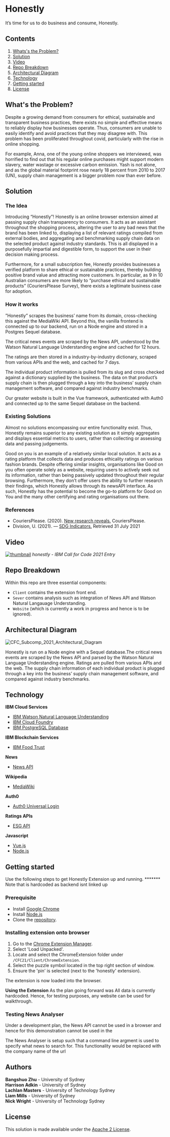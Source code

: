 # Honestly

It’s time for us to do business and consume, Honestly.

## Contents

1. [Whats's the Problem?](#what's-the-problem?)
2. [Solution](#solution)
3. [Video](#video)
4. [Repo Breakdown](#repo-breakdown)
5. [Architectural Diagram](#architectural-diagram)
6. [Technology](#technology)
7. [Getting started](#getting-started)
8. [License](#license)

## What's the Problem?

Despite a growing demand from consumers for ethical, sustainable and transparent business practices, there exists no simple and effective means to reliably display how businesses operate. Thus, consumers are unable to easily identify and avoid practices that they may disagree with. This problem has been proliferated throughout covid, particularly with the rise in online shopping. 

For example, Anna, one of the young online shoppers we interviewed, was horrified to find out that his regular online purchases might support modern slavery, water wastage or excessive carbon emission. Yash is not alone, and as the global material footprint rose nearly 18 percent from 2010 to 2017 (UN), supply chain management is a bigger problem now than ever before. 


## Solution
### The Idea

Introducing “Honestly”! Honestly is an online browser extension aimed at passing supply chain transparency to consumers. It acts as an assistant throughout the shopping process, altering the user to any bad news that the brand has been linked to, displaying a list of relevant ratings compiled from external bodies, and aggregating and benchmarking supply chain data on the selected product against industry standards. This is all displayed in a purposefully impartial and digestible form, to support the user in their decision making process. 

Furthermore, for a small subscription fee, Honestly provides businesses a verified platform to share ethical or sustainable practices, thereby building positive brand value and attracting more customers. In particular, as 9 in 10 Australian consumers are more likely to “purchase ethical and sustainable products” (CouriersPlease Survey), there exists a legitimate business case for adoption.

### How it works

”Honestly” scrapes the business’ name from its domain, cross-checking this against the MediaWiki API. Beyond this, the vanilla frontend is connected up to our backend, run on a Node engine and stored in a Postgres Sequel database.
 
The critical news events are scraped by the News API, understood by the Watson Natural Language Understanding engine and cached for 12 hours.
 
The ratings are then stored in a industry-by-industry dictionary, scraped from various APIs and the web, and cached for 7 days.
 
The individual product information is pulled from its slug and cross checked against a dictionary supplied by the business. The data on that product’s supply chain is then plugged through a key into the business’ supply chain management software, and compared against industry benchmarks.
 
Our greater website is built in the Vue framework, authenticated with Auth0 and connected up to the same Sequel database on the backend.

### Existing Solutions
Almost no solutions encompassing our entire functionality exist. Thus, Honestly remains superior to any existing solution as it simply aggregates and displays essential metrics to users, rather than collecting or assessing data and passing judgements.

Good on you is an example of a relatively similar local solution. It acts as a rating platform that collects data and produces ethicality ratings on various fashion brands. Despite offering similar insights, organisations like Good on you often operate solely as a website, requiring users to actively seek out its information, rather than being passively updated throughout their regular browsing. Furthermore, they don’t offer users the ability to further research their findings, which Honestly allows through its newsAPI interface. As such, Honestly has the potential to become the go-to platform for Good on You and the many other certifying and rating organisations out there.

### References
- CouriersPlease. (2020). [New research reveals.](https://www.couriersplease.com.au/about/media-release) CouriersPlease.
- Division, U. (2021). — [SDG Indicators.](https://unstats.un.org/sdgs/report/2020/goal-12/) Retrieved 31 July 2021

## Video
[![thumbnail](https://user-images.githubusercontent.com/74993848/127760324-bc663874-6b81-4103-84fc-b1337f5cbb2f.png)](https://youtu.be/azpLSOzA82s)
*honestly - IBM Call for Code 2021 Entry*

## Repo Breakdown
Within this repo are three essential components: 
- `Client` contains the extension front end.
- `Sever` contains analysis such as integration of News API and Watson Natural Langauage Understanding.
- `Website` (which is currently a work in progress and hence is to be ignored).



## Architectural Diagram
![CFC_Subcomp_2021_Architectural_Diagram](https://user-images.githubusercontent.com/74993848/127756954-03944d9d-478c-4539-8a99-946fbf5ae7ef.png)

Honestly is run on a Node engine with a Sequel database.The critical news events are scraped by the News API and parsed by the Watson Natural Language Understanding engine. Ratings are pulled from various APIs and the web. The supply chain information of each individual product is plugged through a key into the business’ supply chain management software, and compared against industry benchmarks.

## Technology
**IBM Cloud Services**
- [IBM Watson Natural Language Understanding](https://www.ibm.com/cloud/watson-natural-language-understanding)
- [IBM Cloud Foundry](https://www.ibm.com/au-en/cloud/cloud-foundry)
- [IBM PostgreSQL Database](https://www.ibm.com/au-en/cloud/databases-for-postgresql)

**IBM Blockchain Services**
- [IBM Food Trust](https://www.ibm.com/au-en/blockchain/solutions/food-trust)

**News**
- [News API](https://newsapi.org/)

**Wikipedia**
- [MediaWiki](https://www.mediawiki.org/wiki/MediaWiki)

**Auth0**
- [Auth0 Universal Login](https://auth0.com/universal-login/)

**Ratings APIs**
- [ESG API](https://www.esgenterprise.com/esg-analytics/esg-api-developer/)

**Javascript**
- [Vue.js](https://vuejs.org/)
- [Node.js](https://nodejs.org/en/)

## Getting started

Use the following steps to get Honestly Extension up and running.
******* Note that is hardcoded as backend isnt linked up

### Prerequisite

- Install [Google Chrome](https://www.google.com.au/intl/en_au/chrome/)
- Install [Node.js](https://nodejs.org/en/)
- Clone the [repository](https://github.com/lachlan-masters/Honestly).

### Installing extension onto browser

1. Go to the [Chrome Extension Manager](chrome://extensions/).
2. Select 'Load Unpacked'.
3. Locate and select the ChromeExtension folder under `/CFC21/Client/ChromeExtension`.
4. Select the puzzle symbol located in the top right section of window.
5. Ensure the 'pin' is selected (next to the 'honestly' extension).

The extension is now loaded into the browser.

**Using the Extension**
As the plan going forward was 
All data is currently hardcoded. Hence, for testing purposes, any website can be used for walkthrough.


### Testing News Analyser
Under a development plan, the News API cannot be used in a browser and hence for this demonstration cannot be used in the 

The News Analyser is setup such that a command line argment is used to specify what news to search for. This functionality would be replaced with the company name of the url 



## Authors
**Bangshuo Zhu** - University of Sydney </br>
**Harrison Adkin** - University of Sydney</br>
**Lachlan Masters** - University of Technology Sydney</br>
**Liam Mills** - University of Sydney</br>
**Nick Wright** - University of Technology Sydney</br>

## License

This solution is made available under the [Apache 2 License](LICENSE).
